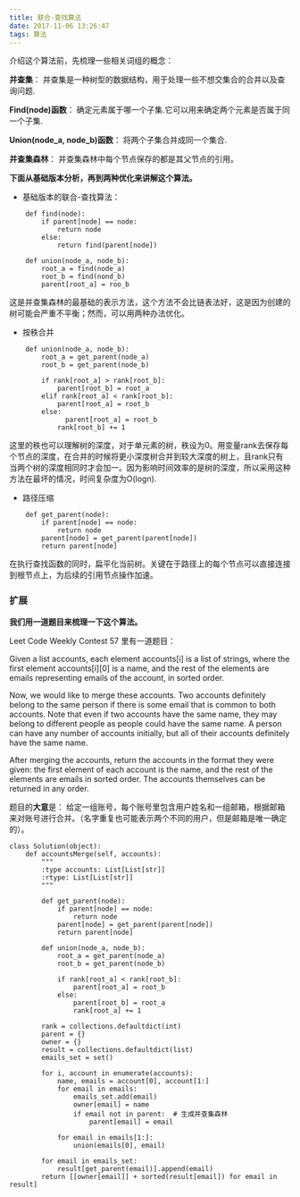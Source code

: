 ```yaml
---
title: 联合-查找算法
date: 2017-11-06 13:26:47
tags: 算法
---
```

介绍这个算法前，先梳理一些相关词组的概念：

**并查集**： 并查集是一种树型的数据结构，用于处理一些不想交集合的合并以及查询问题.

**Find(node)函数**： 确定元素属于哪一个子集.它可以用来确定两个元素是否属于同一个子集.

**Union(node_a, node_b)函数**： 将两个子集合并成同一个集合.

**并查集森林**： 并查集森林中每个节点保存的都是其父节点的引用。

**下面从基础版本分析，再到两种优化来讲解这个算法。**

* 基础版本的联合-查找算法：

```
	def find(node):
		if parent[node] == node:
			return node
		else:
			return find(parent[node])
			
	def union(node_a, node_b):
		root_a = find(node_a)
		root_b = find(nond_b)
		parent[root_a] = roo_b

```
这是并查集森林的最基础的表示方法，这个方法不会比链表法好，这是因为创建的树可能会严重不平衡；然而，可以用两种办法优化。

* 按秩合并

```
    def union(node_a, node_b):
        root_a = get_parent(node_a)
        root_b = get_parent(node_b)

        if rank[root_a] > rank[root_b]:
            parent[root_b] = root_a
        elif rank[root_a] < rank[root_b]:
            parent[root_a] = root_b
        else:
        	  parent[root_a] = root_b
            rank[root_b] += 1
```
这里的秩也可以理解树的深度，对于单元素的树，秩设为0。用变量rank去保存每个节点的深度，在合并的时候将更小深度树合并到较大深度的树上，且rank只有当两个树的深度相同时才会加一。因为影响时间效率的是树的深度，所以采用这种方法在最坏的情况，时间复杂度为O(logn).

* 路径压缩

```
    def get_parent(node):
        if parent[node] == node:
            return node
        parent[node] = get_parent(parent[node])
        return parent[node]
```
在执行查找函数的同时，扁平化当前树。关键在于路径上的每个节点可以直接连接到根节点上，为后续的引用节点操作加速。


### 扩展
**我们用一道题目来梳理一下这个算法。**

Leet Code Weekly Contest 57 里有一道题目：

Given a list accounts, each element accounts[i] is a list of strings, where the first element accounts[i][0] is a name, and the rest of the elements are emails representing emails of the account, in sorted order.

Now, we would like to merge these accounts. Two accounts definitely belong to the same person if there is some email that is common to both accounts. Note that even if two accounts have the same name, they may belong to different people as people could have the same name. A person can have any number of accounts initially, but all of their accounts definitely have the same name.

After merging the accounts, return the accounts in the format they were given: the first element of each account is the name, and the rest of the elements are emails in sorted order. The accounts themselves can be returned in any order.

题目的**大意**是： 给定一组账号，每个账号里包含用户姓名和一组邮箱，根据邮箱来对账号进行合并。（名字重复也可能表示两个不同的用户，但是邮箱是唯一确定的）。

```
class Solution(object):
    def accountsMerge(self, accounts):
        """
        :type accounts: List[List[str]]
        :rtype: List[List[str]]
        """

        def get_parent(node):
            if parent[node] == node:
                return node
            parent[node] = get_parent(parent[node])
            return parent[node]

        def union(node_a, node_b):
            root_a = get_parent(node_a)
            root_b = get_parent(node_b)

            if rank[root_a] < rank[root_b]:
                parent[root_a] = root_b
            else:
                parent[root_b] = root_a
                rank[root_a] += 1

        rank = collections.defaultdict(int)
        parent = {}
        owner = {}
        result = collections.defaultdict(list)
        emails_set = set()

        for i, account in enumerate(accounts):
            name, emails = account[0], account[1:]
            for email in emails:
                emails_set.add(email)
                owner[email] = name
                if email not in parent:  # 生成并查集森林
                    parent[email] = email

            for email in emails[1:]:  
                union(emails[0], email)

        for email in emails_set:
            result[get_parent(email)].append(email)
        return [[owner[email]] + sorted(result[email]) for email in result]
```


